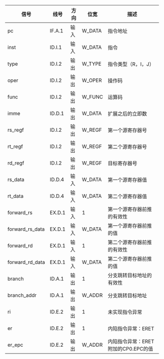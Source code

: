 | 信号            | 线号   | 方向 | 位宽   | 描述                                |
| --------------- | ------ | ---- | ------ | ----------------------------------- |
| pc              | IF.A.1 | 输入 | W_DATA | 指令地址                            |
| inst            | ID.I.1 | 输入 | W_DATA | 指令                                |
| type            | ID.I.2 | 输出 | W_TYPE | 指令类型（R，I，J）                 |
| oper            | ID.I.2 | 输出 | W_OPER | 操作码                              |
| func            | ID.I.2 | 输出 | W_FUNC | 运算码                              |
| imme            | ID.D.1 | 输出 | W_DATA | 扩展之后的立即数                    |
| rs_regf         | ID.I.2 | 输出 | W_REGF | 第一个源寄存器号                    |
| rt_regf         | ID.I.2 | 输出 | W_REGF | 第二个源寄存器号                    |
| rd_regf         | ID.I.2 | 输出 | W_REGF | 目标寄存器号                        |
| rs_data         | ID.D.4 | 输入 | W_DATA | 第一个源寄存器值                    |
| rt_data         | ID.D.4 | 输入 | W_DATA | 第二个源寄存器值                    |
| forward_rs      | EX.D.1 | 输入 | 1      | 第一个源寄存器前推的有效性          |
| forward_rs_data | EX.D.1 | 输入 | W_DATA | 第一个源寄存器前推的值              |
| forward_rd      | EX.D.1 | 输入 | 1      | 第二个源寄存器前推的有效性          |
| forward_rd_data | EX.D.1 | 输入 | W_DATA | 第二个源寄存器前推的值              |
| branch          | ID.A.1 | 输出 | 1      | 分支跳转目标地址的有效性            |
| branch_addr     | ID.A.1 | 输出 | W_ADDR | 分支跳转目标地址                    |
| ri              | ID.E.2 | 输出 | 1      | 未实现指令异常                      |
| er              | ID.E.2 | 输出 | 1      | 内陷指令异常：ERET                  |
| er_epc          | ID.E.2 | 输出 | W_ADDR | 内陷指令异常：ERET附加的CP0.EPC的值 |

